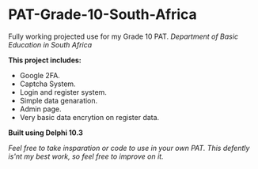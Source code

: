 # PAT-Grade-10-South-Africa
Fully working projected use for my Grade 10 PAT.
*Department of Basic Education in South Africa*


**This project includes:**

* Google 2FA.
* Captcha System.
* Login and register system.
* Simple data genaration.
* Admin page.
* Very basic data encrytion on register data.

**Built using Delphi 10.3**

*Feel free to take insparation or code to use in your own PAT. This defently is'nt my best work, so feel free to improve on it.*




